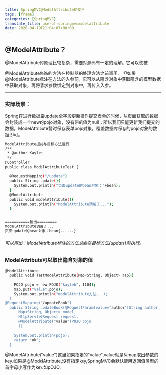 ```yaml
---
title: SpringMVC@ModelAttribute的使用
tags: [frame]
categories: [SpringMVC]
translate_title: use-of-springmvcmodelattribute
date: 2020-04-19T21:04:07+08:00
---
```


## @ModelAttribute？

<!-- more -->

@ModelAttribute的原理比较复杂，需要对源码有一定的理解。它可以使被

@ModelAttribute修饰的方法在控制器的处理方法之前调用。
但如果@ModelAttribute标注在方法的入参前，它可以从隐含对象中获取隐含的模型数据中获取对象，再将请求参数绑定到对象中，再传入入参。

---

### 实际场景：

Spring在进行数据库update全字段更新操作提交表单的时候，从页面获取的数据会封装成一个new的pojo对象，没有带的值为null；所以我们只能更新我们提交的数据。ModelAttribute暂时保存表单pojo对象，覆盖数据库保存的pojo对象的数据即可。




``` bash
ModelAttribute提前与目标方法运行
/**
 * @author Kayleh
 */
@Controller
public class ModelAttributeTest {
  
  @RequestMapping("/update")
  public String update(){     
    System.out.println("页面update的bean对象："+bean);  
  }
  @ModelAttribute
  public void modelAttribute(){     
    System.out.println("ModelAttribute调用了...");  
  }


===========输出=========
ModelAttribute调用了...
页面update的bean对象：bean{......}
```

###### 可以得出：ModelAttribute标注的方法总会在目标方法(update)前执行。


### ModelAttribute可以取出隐含对象的值

``` bash
@ModelAttribute
  public void TestModelAttribute(Map<String, Object> map){
    
    POJO pojo = new POJO("kayleh", 1104);
    map.put("value",pojo);
    System.out.println("modelAttribute方法...);
  }
@RequestMapping("/updateBook")
  public String updateBook(@RequestParam(value="author")String author,
      Map<String, Object> model,
      HttpServletRequest request,
      @ModelAttribute("value")POJO pojo
      ){
   
    System.out.println(pojo);
    return "ok";
  }
```

 @ModelAttribute("value")这里如果指定的"value",value就是从map取出参数的key.如果是@ModelAttribute,没有指定key,SpringMVC会默认使用返回值类型的首字母小写作为key.如pOJO.

